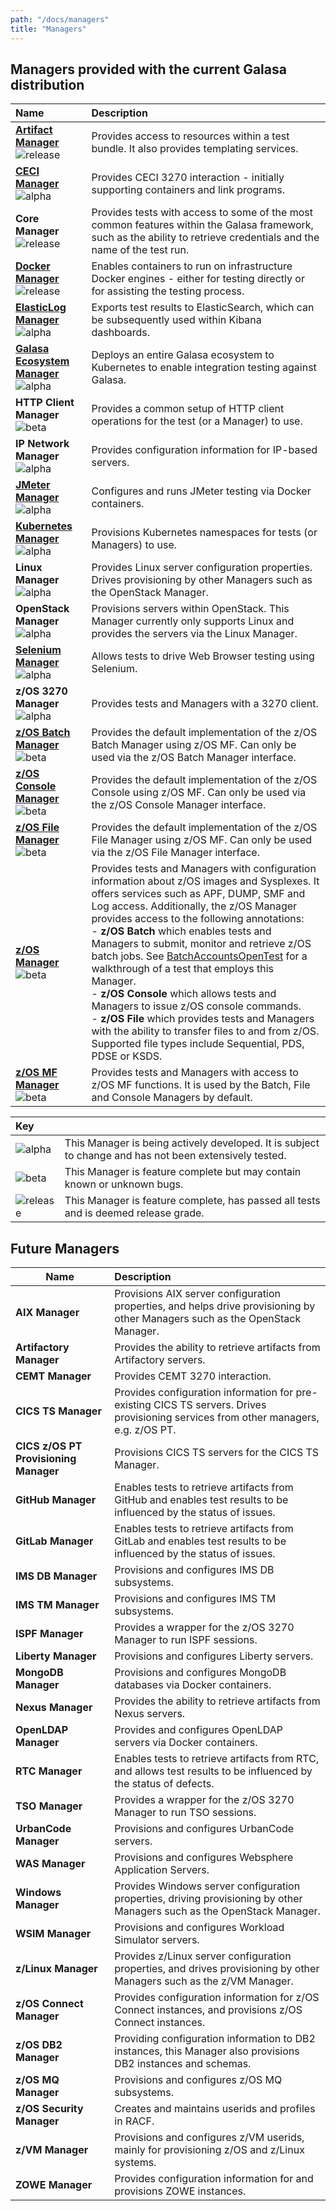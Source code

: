 ```yaml
---
path: "/docs/managers"
title: "Managers"
---
```


## Managers provided with the current Galasa distribution

| Name                                                                                                        | Description                                                                                                                                                                                                                                                                                                                                                                                                                                                                                                                                                                                                                                                                                                                                      |
| :---------------------------------------------------------------------------------------------------------- | :----------------------------------------------------------------------------------------------------------------------------------------------------------------------------------------------------------------------------------------------------------------------------------------------------------------------------------------------------------------------------------------------------------------------------------------------------------------------------------------------------------------------------------------------------------------------------------------------------------------------------------------------------------------------------------------------------------------------------------------------- |
| **[Artifact Manager](/docs/managers/artifact-manager)**<br> ![release](../../images/release.svg)            | Provides access to resources within a test bundle. It also provides templating services.                                                                                                                                                                                                                                                                                                                                                                                                                                                                                                                                                                                                                                                         |
| **[CECI Manager](/docs/managers/cics-ts-ceci-manager)**<br> ![alpha](../../images/alpha.svg)                | Provides CECI 3270 interaction - initially supporting containers and link programs.                                                                                                                                                                                                                                                                                                                                                                                                                                                                                                                                                                                                                                                              |
| **Core Manager**<br> ![release](../../images/release.svg)                                                   | Provides tests with access to some of the most common features within the Galasa framework, such as the ability to retrieve credentials and the name of the test run.                                                                                                                                                                                                                                                                                                                                                                                                                                                                                                                                                                            |
| **[Docker Manager](/docs/managers/docker-manager)**<br> ![release](../../images/release.svg)                | Enables containers to run on infrastructure Docker engines - either for testing directly or for assisting the testing process.                                                                                                                                                                                                                                                                                                                                                                                                                                                                                                                                                                                                                   |
| **[ElasticLog Manager](/docs/managers/elasticlog-manager)**<br> ![alpha](../../images/alpha.svg)            | Exports test results to ElasticSearch, which can be subsequently used within Kibana dashboards.                                                                                                                                                                                                                                                                                                                                                                                                                                                                                                                                                                                                                                                  |
| **[Galasa Ecosystem Manager](/docs/managers/galasa-ecosystem-manager)**<br>![alpha](../../images/alpha.svg) | Deploys an entire Galasa ecosystem to Kubernetes to enable integration testing against Galasa.                                                                                                                                                                                                                                                                                                                                                                                                                                                                                                                                                                                                                                                   |
| **HTTP Client Manager**<br> ![beta](../../images/beta.svg)                                                  | Provides a common setup of HTTP client operations for the test (or a Manager) to use.                                                                                                                                                                                                                                                                                                                                                                                                                                                                                                                                                                                                                                                            |
| **IP Network Manager**<br> ![alpha](../../images/alpha.svg)                                                 | Provides configuration information for IP-based servers.                                                                                                                                                                                                                                                                                                                                                                                                                                                                                                                                                                                                                                                                                         |
| **[JMeter Manager](/docs/managers/jmeter-manager)**<br>![alpha](../../images/alpha.svg)                     | Configures and runs JMeter testing via Docker containers.                                                                                                                                                                                                                                                                                                                                                                                                                                                                                                                                                                                                                                                                                        |
| **[Kubernetes Manager](/docs/managers/kubernetes-manager)**<br> ![alpha](../../images/alpha.svg)            | Provisions Kubernetes namespaces for tests (or Managers) to use.                                                                                                                                                                                                                                                                                                                                                                                                                                                                                                                                                                                                                                                                                 |
| **Linux Manager**<br> ![alpha](../../images/alpha.svg)                                                      | Provides Linux server configuration properties. Drives provisioning by other Managers such as the OpenStack Manager.                                                                                                                                                                                                                                                                                                                                                                                                                                                                                                                                                                                                                             |
| **OpenStack Manager**<br> ![alpha](../../images/alpha.svg)                                                  | Provisions servers within OpenStack. This Manager currently only supports Linux and provides the servers via the Linux Manager.                                                                                                                                                                                                                                                                                                                                                                                                                                                                                                                                                                                                                  |
| **[Selenium Manager](/docs/managers/selenium-manager)**<br> ![alpha](../../images/alpha.svg)                | Allows tests to drive Web Browser testing using Selenium.                                                                                                                                                                                                                                                                                                                                                                                                                                                                                                                                                                                                                                                                                        |
| **z/OS 3270 Manager**<br> ![alpha](../../images/alpha.svg)                                                  | Provides tests and Managers with a 3270 client.                                                                                                                                                                                                                                                                                                                                                                                                                                                                                                                                                                                                                                                                                                  |
| **[z/OS Batch Manager](/docs/managers/zos-batch-zos-mf-manager)**<br> ![beta](../../images/beta.svg)        | Provides the default implementation of the z/OS Batch Manager using z/OS MF. Can only be used via the z/OS Batch Manager interface.                                                                                                                                                                                                                                                                                                                                                                                                                                                                                                                                                                                                              |
| **[z/OS Console Manager](/docs/managers/zos-console-zos-mf-manager)**<br> ![beta](../../images/beta.svg)    | Provides the default implementation of the z/OS Console using z/OS MF. Can only be used via the z/OS Console Manager interface.                                                                                                                                                                                                                                                                                                                                                                                                                                                                                                                                                                                                                  |
| **[z/OS File Manager](/docs/managers/zos-file-zos-mf-manager)**<br> ![beta](../../images/beta.svg)          | Provides the default implementation of the z/OS File Manager using z/OS MF. Can only be used via the z/OS File Manager interface.                                                                                                                                                                                                                                                                                                                                                                                                                                                                                                                                                                                                                |
| **[z/OS Manager](/docs/managers/zos-manager)**<br> ![beta](../../images/beta.svg)                           | Provides tests and Managers with configuration information about z/OS images and Sysplexes. It offers services such as APF, DUMP, SMF and Log access. Additionally, the z/OS Manager provides access to the following annotations:<br> - **z/OS Batch** which enables tests and Managers to submit, monitor and retrieve z/OS batch jobs. See [BatchAccountsOpenTest](/docs/running-simbank-tests/batch-accounts-open-test) for a walkthrough of a test that employs this Manager.<br> - **z/OS Console** which allows tests and Managers to issue z/OS console commands.<br> - **z/OS File** which provides tests and Managers with the ability to transfer files to and from z/OS. Supported file types include Sequential, PDS, PDSE or KSDS. |
| **[z/OS MF Manager](/docs/managers/zos-mf-manager)**<br> ![beta](../../images/beta.svg)                     | Provides tests and Managers with access to z/OS MF functions. It is used by the Batch, File and Console Managers by default.                                                                                                                                                                                                                                                                                                                                                                                                                                                                                                                                                                                                                     |

| Key                                  |                                                                                                        |
| :----------------------------------- | :----------------------------------------------------------------------------------------------------- |
| ![alpha](../../images/alpha.svg)     | This Manager is being actively developed. It is subject to change and has not been extensively tested. |
| ![beta](../../images/beta.svg)       | This Manager is feature complete but may contain known or unknown bugs.                                |
| ![release](../../images/release.svg) | This Manager is feature complete, has passed all tests and is deemed release grade.                    |

## Future Managers

| Name                                  | Description                                                                                                                          |
| ------------------------------------- | :----------------------------------------------------------------------------------------------------------------------------------- |
| **AIX Manager**                       | Provisions AIX server configuration properties, and helps drive provisioning by other Managers such as the OpenStack Manager.        |
| **Artifactory Manager**               | Provides the ability to retrieve artifacts from Artifactory servers.                                                                 |
| **CEMT Manager**                      | Provides CEMT 3270 interaction.                                                                                                      |
| **CICS TS Manager**                   | Provides configuration information for pre-existing CICS TS servers. Drives provisioning services from other managers, e.g. z/OS PT. |
| **CICS z/OS PT Provisioning Manager** | Provisions CICS TS servers for the CICS TS Manager.                                                                                  |
| **GitHub Manager**                    | Enables tests to retrieve artifacts from GitHub and enables test results to be influenced by the status of issues.                   |
| **GitLab Manager**                    | Enables tests to retrieve artifacts from GitLab and enables test results to be influenced by the status of issues.                   |
| **IMS DB Manager**                    | Provisions and configures IMS DB subsystems.                                                                                         |
| **IMS TM Manager**                    | Provisions and configures IMS TM subsystems.                                                                                         |
| **ISPF Manager**                      | Provides a wrapper for the z/OS 3270 Manager to run ISPF sessions.                                                                   |
| **Liberty Manager**                   | Provisions and configures Liberty servers.                                                                                           |
| **MongoDB Manager**                   | Provisions and configures MongoDB databases via Docker containers.                                                                   |
| **Nexus Manager**                     | Provides the ability to retrieve artifacts from Nexus servers.                                                                       |
| **OpenLDAP Manager**                  | Provides and configures OpenLDAP servers via Docker containers.                                                                      |
| **RTC Manager**                       | Enables tests to retrieve artifacts from RTC, and allows test results to be influenced by the status of defects.                     |
| **TSO Manager**                       | Provides a wrapper for the z/OS 3270 Manager to run TSO sessions.                                                                    |
| **UrbanCode Manager**                 | Provisions and configures UrbanCode servers.                                                                                         |
| **WAS Manager**                       | Provisions and configures Websphere Application Servers.                                                                             |
| **Windows Manager**                   | Provides Windows server configuration properties, driving provisioning by other Managers such as the OpenStack Manager.              |
| **WSIM Manager**                      | Provisions and configures Workload Simulator servers.                                                                                |
| **z/Linux Manager**                   | Provides z/Linux server configuration properties, and drives provisioning by other Managers such as the z/VM Manager.                |
| **z/OS Connect Manager**              | Provides configuration information for z/OS Connect instances, and provisions z/OS Connect instances.                                |
| **z/OS DB2 Manager**                  | Providing configuration information to DB2 instances, this Manager also provisions DB2 instances and schemas.                        |
| **z/OS MQ Manager**                   | Provisions and configures z/OS MQ subsystems.                                                                                        |
| **z/OS Security Manager**             | Creates and maintains userids and profiles in RACF.                                                                                  |
| **z/VM Manager**                      | Provisions and configures z/VM userids, mainly for provisioning z/OS and z/Linux systems.                                            |
| **ZOWE Manager**                      | Provides configuration information for and provisions ZOWE instances.                                                                |
